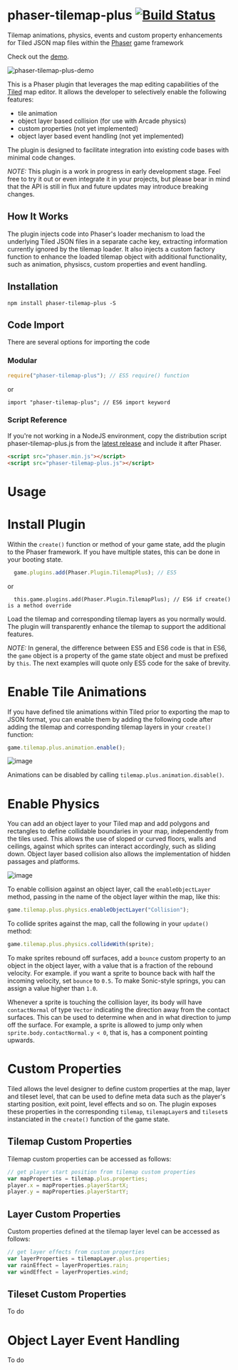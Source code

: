 # phaser-tilemap-plus [![Build Status](https://travis-ci.org/colinvella/phaser-tilemap-plus.svg?branch=master)](https://travis-ci.org/colinvella/phaser-tilemap-plus)

Tilemap animations, physics, events and custom property enhancements for Tiled JSON map files within the [Phaser](http://phaser.io) game framework

Check out the [demo](https://colinvella.github.io/phaser-tilemap-plus-demo/).

![phaser-tilemap-plus-demo](https://user-images.githubusercontent.com/1244038/32296653-17530fd6-bf4d-11e7-80f2-c2d82bbed151.gif)

This is a Phaser plugin that leverages the map editing capabilities of the [Tiled](http://www.mapeditor.org/) map editor. It allows the developer to selectively enable the following features:
* tile animation
* object layer based collision (for use with Arcade physics)
* custom properties (not yet implemented)
* object layer based event handling (not yet implemented)

The plugin is designed to facilitate integration into existing code bases with minimal code changes.

*NOTE:* This plugin is a work in progress in early development stage. Feel free to try it out or even integrate it in your
projects, but please bear in mind that the API is still in flux and future updates may introduce breaking changes.

## How It Works
The plugin injects code into Phaser's loader mechanism to load the underlying Tiled JSON files in a separate cache key, extracting information currently ignored by the tilemap loader. It also injects a custom factory function to enhance the loaded tilemap object with additional functionality, such as animation, physiscs, custom properties and event handling.

## Installation
```shell
npm install phaser-tilemap-plus -S
```

## Code Import
There are several options for importing the code

### Modular
```js
require("phaser-tilemap-plus"); // ES5 require() function
```
or
```es6
import "phaser-tilemap-plus"; // ES6 import keyword
```

### Script Reference
If you're not working in a NodeJS environment, copy the distribution script phaser-tilemap-plus.js from the
[latest release](https://github.com/colinvella/phaser-tilemap-plus/releases)
and include it after Phaser.

```html
<script src="phaser.min.js"></script>
<script src="phaser-tilemap-plus.js"></script>
```

# Usage

# Install Plugin
Within the `create()` function or method of your game state, add the plugin to the Phaser framework. If you have multiple states, this can be done in your booting state.

```js
  game.plugins.add(Phaser.Plugin.TilemapPlus); // ES5  
```
or
```es6
  this.game.plugins.add(Phaser.Plugin.TilemapPlus); // ES6 if create() is a method override
```

Load the tilemap and corresponding tilemap layers as you normally would. The plugin will transparently enhance the tilemap to support the additional features.

*NOTE:* In general, the difference between ES5 and ES6 code is that in ES6, the `game` object is a property of the game state object and must be prefixed by `this`. The next examples will quote only ES5 code for the sake of brevity.

# Enable Tile Animations
If you have defined tile animations within Tiled prior to exporting the map to JSON format, you can enable them by adding the following code after adding the tilemap and corresponding tilemap layers in your `create()` function:

```js
game.tilemap.plus.animation.enable();
```

![image](https://user-images.githubusercontent.com/1244038/32300241-dfa24bc2-bf58-11e7-83d8-1aaa6e7c99d1.png)

Animations can be disabled by calling `tilemap.plus.animation.disable()`.

# Enable Physics
You can add an object layer to your Tiled map and add polygons and rectangles to define collidable boundaries in your map, independently from the tiles used. This allows the use of sloped or curved floors, walls and ceilings, against which sprites can interact accordingly, such as sliding down. Object layer based collision also allows the implementation of hidden passages and platforms.

![image](https://user-images.githubusercontent.com/1244038/32300160-874d7096-bf58-11e7-9d22-d808a2b672b5.png)

To enable collision against an object layer, call the `enableObjectLayer` method, passing in the name of the object layer within the map, like this:
```js
game.tilemap.plus.physics.enableObjectLayer("Collision");
```

To collide sprites against the map, call the following in your `update()` method:
```js
game.tilemap.plus.physics.collideWith(sprite);
```

To make sprites rebound off surfaces, add a `bounce` custom property to an object in the object layer, with a value that is a fraction
of the rebound velocity. For example. if you want a sprite to bounce back with half the incoming velocity, set `bounce` to `0.5`. To
make Sonic-style springs, you can assign a value higher than `1.0`.

Whenever a sprite is touching the collision layer, its body will have `contactNormal` of type `Vector` indicating the direction away from the contact surfaces. This can be used to determine when and in what direction to jump off the surface. For example, a sprite is
allowed to jump only when `sprite.body.contactNormal.y < 0`, that is, has a component pointing upwards.

# Custom Properties

Tiled allows the level designer to define custom properties at the map, layer and tileset level, that can be used to define meta data such as the player's starting position, exit point, level effects and so on. 
The plugin exposes these properties in the corresponding `tilemap`, `tilemapLayer`s and `tileset`s instanciated in the `create()` function of the game state.

## Tilemap Custom Properties

Tilemap custom properties can be accessed as follows:

```js
// get player start position from tilemap custom properties
var mapProperties = tilemap.plus.properties;
player.x = mapProperties.playerStartX;
player.y = mapProperties.playerStartY;
```

## Layer Custom Properties

Custom properties defined at the tilemap layer level can be accessed as follows:

```js
// get layer effects from custom properties
var layerProperties = tilemapLayer.plus.properties;
var rainEffect = layerProperties.rain;
var windEffect = layerProperties.wind;
```

## Tileset Custom Properties

To do

# Object Layer Event Handling

To do
